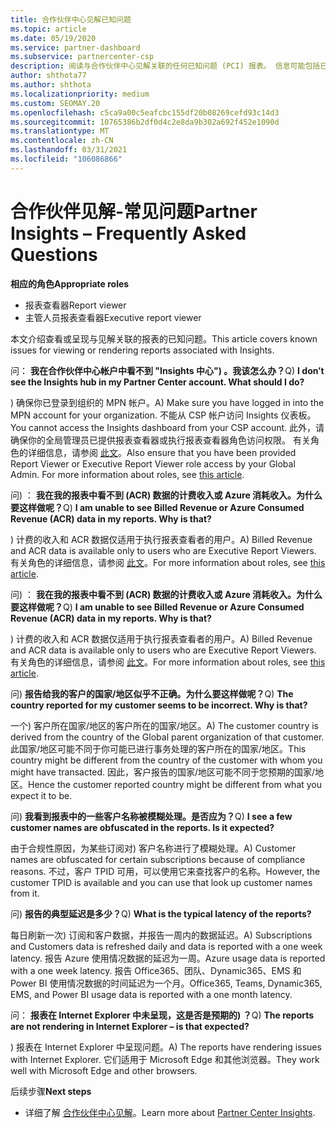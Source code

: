 ```yaml
---
title: 合作伙伴中心见解已知问题
ms.topic: article
ms.date: 05/19/2020
ms.service: partner-dashboard
ms.subservice: partnercenter-csp
description: 阅读与合作伙伴中心见解关联的任何已知问题 (PCI) 报表。 信息可能包括已知呈现问题或报告限制。
author: shthota77
ms.author: shthota
ms.localizationpriority: medium
ms.custom: SEOMAY.20
ms.openlocfilehash: c5ca9a00c5eafcbc155df20b08269cefd93c14d3
ms.sourcegitcommit: 10765386b2df0d4c2e8da9b302a692f452e1090d
ms.translationtype: MT
ms.contentlocale: zh-CN
ms.lasthandoff: 03/31/2021
ms.locfileid: "106086866"
---
```

# <a name="partner-insights--frequently-asked-questions"></a><span data-ttu-id="d3f85-104">合作伙伴见解-常见问题</span><span class="sxs-lookup"><span data-stu-id="d3f85-104">Partner Insights – Frequently Asked Questions</span></span>

<span data-ttu-id="d3f85-105">**相应的角色**</span><span class="sxs-lookup"><span data-stu-id="d3f85-105">**Appropriate roles**</span></span>

- <span data-ttu-id="d3f85-106">报表查看器</span><span class="sxs-lookup"><span data-stu-id="d3f85-106">Report viewer</span></span>
- <span data-ttu-id="d3f85-107">主管人员报表查看器</span><span class="sxs-lookup"><span data-stu-id="d3f85-107">Executive report viewer</span></span>

<span data-ttu-id="d3f85-108">本文介绍查看或呈现与见解关联的报表的已知问题。</span><span class="sxs-lookup"><span data-stu-id="d3f85-108">This article covers known issues for viewing or rendering reports associated with Insights.</span></span>

<span data-ttu-id="d3f85-109">问： **我在合作伙伴中心帐户中看不到 "Insights 中心") 。我该怎么办？**</span><span class="sxs-lookup"><span data-stu-id="d3f85-109">Q) **I don’t see the Insights hub in my Partner Center account. What should I do?**</span></span>

<span data-ttu-id="d3f85-110">) 确保你已登录到组织的 MPN 帐户。</span><span class="sxs-lookup"><span data-stu-id="d3f85-110">A) Make sure you have logged in into the MPN account for your organization.</span></span> <span data-ttu-id="d3f85-111">不能从 CSP 帐户访问 Insights 仪表板。</span><span class="sxs-lookup"><span data-stu-id="d3f85-111">You cannot access the Insights dashboard from your CSP account.</span></span> <span data-ttu-id="d3f85-112">此外，请确保你的全局管理员已提供报表查看器或执行报表查看器角色访问权限。 有关角色的详细信息，请参阅 [此文](./pci-roles.md)。</span><span class="sxs-lookup"><span data-stu-id="d3f85-112">Also ensure that you have been provided Report Viewer or Executive Report Viewer role access by your Global Admin.  For more information about roles, see [this article](./pci-roles.md).</span></span>

<span data-ttu-id="d3f85-113">问) ： **我在我的报表中看不到 (ACR) 数据的计费收入或 Azure 消耗收入。为什么要这样做呢？**</span><span class="sxs-lookup"><span data-stu-id="d3f85-113">Q) **I am unable to see Billed Revenue or Azure Consumed Revenue (ACR) data in my reports. Why is that?**</span></span>

<span data-ttu-id="d3f85-114">) 计费的收入和 ACR 数据仅适用于执行报表查看者的用户。</span><span class="sxs-lookup"><span data-stu-id="d3f85-114">A) Billed Revenue and ACR data is available only to users who are Executive Report Viewers.</span></span>  <span data-ttu-id="d3f85-115">有关角色的详细信息，请参阅 [此文](./pci-roles.md)。</span><span class="sxs-lookup"><span data-stu-id="d3f85-115">For more information about roles, see [this article](./pci-roles.md).</span></span>

<span data-ttu-id="d3f85-116">问) ： **我在我的报表中看不到 (ACR) 数据的计费收入或 Azure 消耗收入。为什么要这样做呢？**</span><span class="sxs-lookup"><span data-stu-id="d3f85-116">Q) **I am unable to see Billed Revenue or Azure Consumed Revenue (ACR) data in my reports. Why is that?**</span></span>

<span data-ttu-id="d3f85-117">) 计费的收入和 ACR 数据仅适用于执行报表查看者的用户。</span><span class="sxs-lookup"><span data-stu-id="d3f85-117">A) Billed Revenue and ACR data is available only to users who are Executive Report Viewers.</span></span> <span data-ttu-id="d3f85-118">有关角色的详细信息，请参阅 [此文](./pci-roles.md)。</span><span class="sxs-lookup"><span data-stu-id="d3f85-118">For more information about roles, see [this article](./pci-roles.md).</span></span>

<span data-ttu-id="d3f85-119">问) **报告给我的客户的国家/地区似乎不正确。为什么要这样做呢？**</span><span class="sxs-lookup"><span data-stu-id="d3f85-119">Q) **The country reported for my customer seems to be incorrect. Why is that?**</span></span>

<span data-ttu-id="d3f85-120">一个) 客户所在国家/地区的客户所在的国家/地区。</span><span class="sxs-lookup"><span data-stu-id="d3f85-120">A) The customer country is derived from the country of the Global parent organization of that customer.</span></span> <span data-ttu-id="d3f85-121">此国家/地区可能不同于你可能已进行事务处理的客户所在的国家/地区。</span><span class="sxs-lookup"><span data-stu-id="d3f85-121">This country might be different from the country of the customer with whom you might have transacted.</span></span> <span data-ttu-id="d3f85-122">因此，客户报告的国家/地区可能不同于您预期的国家/地区。</span><span class="sxs-lookup"><span data-stu-id="d3f85-122">Hence the customer reported country might be different from what you expect it to be.</span></span>

<span data-ttu-id="d3f85-123">问) **我看到报表中的一些客户名称被模糊处理。是否应为？**</span><span class="sxs-lookup"><span data-stu-id="d3f85-123">Q) **I see a few customer names are obfuscated in the reports. Is it expected?**</span></span>

<span data-ttu-id="d3f85-124">由于合规性原因，为某些订阅对) 客户名称进行了模糊处理。</span><span class="sxs-lookup"><span data-stu-id="d3f85-124">A) Customer names are obfuscated for certain subscriptions because of compliance reasons.</span></span> <span data-ttu-id="d3f85-125">不过，客户 TPID 可用，可以使用它来查找客户的名称。</span><span class="sxs-lookup"><span data-stu-id="d3f85-125">However, the customer TPID is available and you can use that look up customer names from it.</span></span>

<span data-ttu-id="d3f85-126">问) **报告的典型延迟是多少？**</span><span class="sxs-lookup"><span data-stu-id="d3f85-126">Q) **What is the typical latency of the reports?**</span></span>

<span data-ttu-id="d3f85-127">每日刷新一次) 订阅和客户数据，并报告一周内的数据延迟。</span><span class="sxs-lookup"><span data-stu-id="d3f85-127">A) Subscriptions and Customers data is refreshed daily and data is reported with a one week latency.</span></span> <span data-ttu-id="d3f85-128">报告 Azure 使用情况数据的延迟为一周。</span><span class="sxs-lookup"><span data-stu-id="d3f85-128">Azure usage data is reported with a one week latency.</span></span> <span data-ttu-id="d3f85-129">报告 Office365、团队、Dynamic365、EMS 和 Power BI 使用情况数据的时间延迟为一个月。</span><span class="sxs-lookup"><span data-stu-id="d3f85-129">Office365, Teams, Dynamic365, EMS, and Power BI usage data is reported with a one month latency.</span></span>

<span data-ttu-id="d3f85-130">问： **报表在 Internet Explorer 中未呈现，这是否是预期的) ？**</span><span class="sxs-lookup"><span data-stu-id="d3f85-130">Q) **The reports are not rendering in Internet Explorer – is that expected?**</span></span>

<span data-ttu-id="d3f85-131">) 报表在 Internet Explorer 中呈现问题。</span><span class="sxs-lookup"><span data-stu-id="d3f85-131">A)  The reports have rendering issues with Internet Explorer.</span></span> <span data-ttu-id="d3f85-132">它们适用于 Microsoft Edge 和其他浏览器。</span><span class="sxs-lookup"><span data-stu-id="d3f85-132">They work well with Microsoft Edge and other browsers.</span></span>

<span data-ttu-id="d3f85-133">后续步骤</span><span class="sxs-lookup"><span data-stu-id="d3f85-133">**Next steps**</span></span>

- <span data-ttu-id="d3f85-134">详细了解 [合作伙伴中心见解](partner-center-insights.md)。</span><span class="sxs-lookup"><span data-stu-id="d3f85-134">Learn more about [Partner Center Insights](partner-center-insights.md).</span></span>